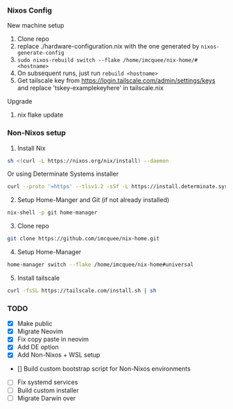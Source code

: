 ### Nixos Config

New machine setup

1. Clone repo
2. replace ./hardware-configuration.nix with the one generated by `nixos-generate-config`
3. ```sudo nixos-rebuild switch --flake /home/imcquee/nix-home/#<hostname>```
4. On subsequent runs, just run `rebuild <hostname>`
5. Get tailscale key from <https://login.tailscale.com/admin/settings/keys> and replace 'tskey-examplekeyhere' in tailscale.nix

Upgrade

1. nix flake update

### Non-Nixos setup

1. Install Nix

```bash
sh <(curl -L https://nixos.org/nix/install) --daemon
```

Or using Determinate Systems installer

```bash
curl --proto '=https' --tlsv1.2 -sSf -L https://install.determinate.systems/nix | sh -s -- install
```

2. Setup Home-Manger and Git (if not already installed)

```bash
nix-shell -p git home-manager
```

3. Clone repo

```bash
git clone https://github.com/imcquee/nix-home.git
```

4. Setup Home-Manager

```bash
home-manager switch --flake /home/imcquee/nix-home#universal
```

5. Install tailscale

```bash
curl -fsSL https://tailscale.com/install.sh | sh
```

### TODO

- [x] Make public
- [x] Migrate Neovim
- [x] Fix copy paste in neovim
- [x] Add DE option
- [x] Add Non-Nixos + WSL setup
- [] Build custom bootstrap script for Non-Nixos environments
- [ ] Fix systemd services
- [ ] Build custom installer
- [ ] Migrate Darwin over
